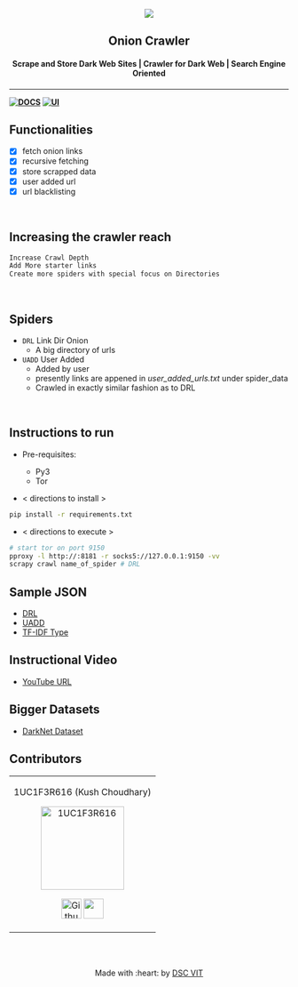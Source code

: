 <p align="center">
<a href="https://dscvit.com">
	<img src="https://user-images.githubusercontent.com/30529572/72455010-fb38d400-37e7-11ea-9c1e-8cdeb5f5906e.png" />
</a>
	<h2 align="center"> Onion Crawler </h2>
	<h4 align="center"> Scrape and Store Dark Web Sites | Crawler for Dark Web | Search Engine Oriented <h4>
</p>

---

[![DOCS](https://img.shields.io/badge/Documentation-see%20docs-green?style=flat-square&logo=appveyor)](https://documenter.getpostman.com/view/9118595/TVCiUS16) 
  [![UI ](https://img.shields.io/badge/User%20Interface-Link%20to%20UI-orange?style=flat-square&logo=appveyor)](INSERT_UI_LINK_HERE)


## Functionalities
- [x] fetch onion links
- [x] recursive fetching
- [x] store scrapped data
- [x] user added url
- [x] url blacklisting

<br>

## Increasing the crawler reach
```txt
Increase Crawl Depth
Add More starter links
Create more spiders with special focus on Directories
```

<br>

## Spiders
- `DRL` Link Dir Onion
	- A big directory of urls
- `UADD` User Added
	- Added by user
	- presently links are appened in _user_added_urls.txt_ under spider_data
	- Crawled in exactly similar fashion as to DRL

	
<br>


## Instructions to run

* Pre-requisites:
	-  Py3
	-  Tor

* < directions to install > 
```bash
pip install -r requirements.txt
```

* < directions to execute >

```bash
# start tor on port 9150
pproxy -l http://:8181 -r socks5://127.0.0.1:9150 -vv
scrapy crawl name_of_spider # DRL
```

## Sample JSON
- [DRL](https://github.com/1UC1F3R616/onion-crawler/blob/master/dark_web_scraping/scraped_data_DRL_2020-07-02T00-58-53.json)
- [UADD](https://github.com/1UC1F3R616/onion-crawler/blob/master/dark_web_scraping/scraped_data_UADD_2020-07-02T08-06-50.json)
- [TF-IDF Type](https://github.com/1UC1F3R616/onion-crawler/blob/master/dark_web_scraping/scraped_data.json)

## Instructional Video
- [YouTube URL](https://www.youtube.com/watch?v=AGe3Mh91pNA)

## Bigger Datasets
- [DarkNet Dataset](https://1uc1f3r616.github.io/Dark-Net-Websites-Dataset/)

## Contributors

<table>
<tr align="center">


<td>

1UC1F3R616 (Kush Choudhary)

<p align="center">
<img src = "https://miro.medium.com/fit/c/160/160/2*_T9qFh8Bg-Mc6UX8JAMtvg.jpeg" width="150" height="150" alt="1UC1F3R616">
</p>
<p align="center">
<a href = "https://github.com/1UC1F3R616"><img src = "http://www.iconninja.com/files/241/825/211/round-collaboration-social-github-code-circle-network-icon.svg" width="36" height = "36" alt="Github of Kush Choudhary aka 1UC1F3R616"/></a>
<a href = "https://www.linkedin.com/in/kush-choudhary-567b38169/">
<img src = "http://www.iconninja.com/files/863/607/751/network-linkedin-social-connection-circular-circle-media-icon.svg" width="36" height="36"/>
</a>
</p>
</td>

</tr>
  </table>

<br>
<br>

<p align="center">
	Made with :heart: by <a href="https://dscvit.com">DSC VIT</a>
</p>

